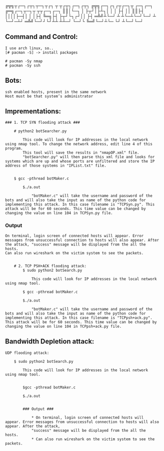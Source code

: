 ╔╦╗┬┌─┐┌┬┐┬─┐┬┌┐ ┬ ┬┌┬┐┌─┐┌┬┐  ╔╦╗┌─┐┌┐┌┬┌─┐┬    ┌─┐┌─┐  ╔═╗┌─┐┬─┐┬  ┬┬┌─┐┌─┐
 ║║│└─┐ │ ├┬┘│├┴┐│ │ │ ├┤  ││   ║║├┤ ││││├─┤│    │ │├┤   ╚═╗├┤ ├┬┘└┐┌┘││  ├┤ 
═╩╝┴└─┘ ┴ ┴└─┴└─┘└─┘ ┴ └─┘─┴┘  ═╩╝└─┘┘└┘┴┴ ┴┴─┘  └─┘└    ╚═╝└─┘┴└─ └┘ ┴└─┘└─┘



## Command and Control:
	
	I use arch linux, so..
	[# pacman -S] -> install packages
	
	# pacman -Sy nmap
	# pacman -Sy ssh
				
						                                                            
## Bots:
	
	ssh enabled hosts, present in the same network
	Host must be that system’s administrator 



## Imprementations:
   
	### 1. TCP SYN flooding attack ###
		
		# python2 botSearcher.py
		
			This code will look for IP addresses in the local network using nmap tool. To change the network address, edit line 4 of this program.
			This tool will save the results in "nmapOP.xml" file. 
			"botSearcher.py" will then parse this xml file and looks for systems which are up and whose ports are unfiltered and store the IP address of those systems in "IPList.txt" file.
		
		
		$ gcc -pthread botMaker.c
			
			$./a.out
					
				"botMaker.c" will take the username and password of the bots and will also take the input as name of the python code for implementing this attack. In this case filename is "TCPSyn.py". This attack will be for 60 seconds. This time value can be changed by changing the value on line 104 in TCPSyn.py file.


### Output ###
	
	On terminal, login screen of connected hosts will appear. Error messages from unsuccessful connection to hosts will also appear. After the attack, "success" message will be displayed from the all the hosts.
	Can also run wireshark on the victim system to see the packets.


		# 2. TCP PSH+ACK flooding attack:        
		    $ sudo python2 botSearch.py

		    	This code will look for IP addresses in the local network using nmap tool.
		    
		    $ gcc -pthread botMaker.c
		    
		    $./a.out
		    	
		    	"botMaker.c" will take the username and password of the bots and will also take the input as name of the python code for implementing this attack. In this case filename is "TCPpsh+ack.py". This attack will be for 60 seconds. This time value can be changed by changing the value on line 104 in TCPpsh+ack.py file.



## Bandwidth Depletion attack:

	UDP flooding attack:

		$ sudo python2 botSearch.py

		    This code will look for IP addresses in the local network using nmap tool.
		    

		    $gcc -pthread botMaker.c
		    
		    $./a.out

			
			### Output ###
			
				* On terminal, login screen of connected hosts will appear. Error messages from unsuccessful connection to hosts will also appear. After the attack, 
				"success" message will be displayed from the all the hosts.
				* Can also run wireshark on the victim system to see the packets.

